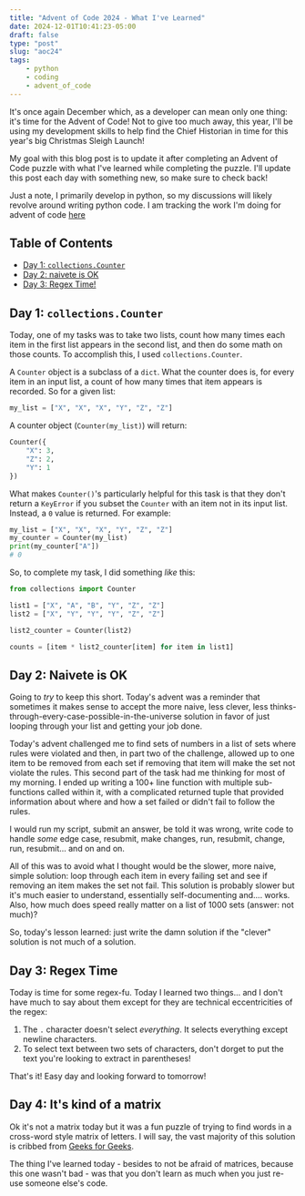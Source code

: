 ```yaml
---
title: "Advent of Code 2024 - What I've Learned"
date: 2024-12-01T10:41:23-05:00
draft: false
type: "post"
slug: "aoc24"
tags:
    - python
    - coding
    - advent_of_code
---
```


It's once again December which, as a developer can mean only one thing: it's time for the Advent of Code! Not to give too much away, this year, I'll be using my development skills to help find the Chief Historian in time for this year's big Christmas Sleigh Launch!

My goal with this blog post is to update it after completing an Advent of Code puzzle with what I've learned while completing the puzzle. I'll update this post each day with something new, so make sure to check back!

Just a note, I primarily develop in python, so my discussions will likely revolve around writing python code. I am tracking the work I'm doing for advent of code [here](https://github.com/chris-s-friedman/advent-of-code-2024)

## Table of Contents

- [Day 1: `collections.Counter`](#day-1-collectionscounter)
- [Day 2: naivete is OK](#day-2-naivete-is-ok)
- [Day 3: Regex Time!](#day-3-regex-time)

## Day 1: `collections.Counter`

Today, one of my tasks was to take two lists, count how many times each item in the first list appears in the second list, and then do some math on those counts. To accomplish this, I used `collections.Counter`.

A `Counter` object is a subclass of a `dict`. What the counter does is, for every item in an input list, a count of how many times that item appears is recorded. So for a given list:

```python
my_list = ["X", "X", "X", "Y", "Z", "Z"]
```
A counter object (`Counter(my_list)`) will return:

```python
Counter({
    "X": 3,
    "Z": 2,
    "Y": 1
})
```

What makes `Counter()`'s particularly helpful for this task is that they don't return a `KeyError` if you subset the `Counter` with an item not in its input list. Instead, a `0` value is returned. For example:

```python
my_list = ["X", "X", "X", "Y", "Z", "Z"]
my_counter = Counter(my_list)
print(my_counter["A"])
# 0
```

So, to complete my task, I did something _like_ this:

```python
from collections import Counter

list1 = ["X", "A", "B", "Y", "Z", "Z"]
list2 = ["X", "Y", "Y", "Y", "Z", "Z"]

list2_counter = Counter(list2)

counts = [item * list2_counter[item] for item in list1]
```

## Day 2: Naivete is OK

Going to _try_ to keep this short. Today's advent was a reminder that sometimes it makes sense to accept the more naive, less clever, less thinks-through-every-case-possible-in-the-universe solution in favor of just looping through your list and getting your job done.

Today's advent challenged me to find sets of numbers in a list of sets where rules were violated and then, in part two of the challenge, allowed up to one item to be removed from each set if removing that item will make the set not violate the rules. This second part of the task had me thinking for most of my morning. I ended up writing a 100+ line function with multiple sub-functions called within it, with a complicated returned tuple that provided information about where and how a set failed or didn't fail to follow the rules.

I would run my script, submit an answer, be told it was wrong, write code to handle _some_ edge case, resubmit, make changes, run, resubmit, change, run, resubmit... and on and on.

All of this was to avoid what I thought would be the slower, more naive, simple solution: loop through each item in every failing set and see if removing an item makes the set not fail. This solution is probably slower but it's much easier to understand, essentially self-documenting and.... works. Also, how much does speed really matter on a list of 1000 sets (answer: not much)?

So, today's lesson learned: just write the damn solution if the "clever" solution is not much of a solution.

## Day 3: Regex Time

Today is time for some regex-fu. Today I learned two things... and I don't have much to say about them except for they are technical eccentricities of the regex:

1. The `.` character doesn't select _everything_. It selects everything except newline characters.
2. To select text between two sets of characters, don't dorget to put the text you're looking to extract in parentheses!

That's it! Easy day and looking forward to tomorrow!

## Day 4: It's kind of a matrix

Ok it's not a matrix today but it was a fun puzzle of trying to find words in a cross-word style matrix of letters. I will say, the vast majority of this solution is cribbed from [Geeks for Geeks](https://www.geeksforgeeks.org/search-a-word-in-a-2d-grid-of-characters/).

The thing I've learned today - besides to not be afraid of matrices, because this one wasn't bad - was that you don't learn as much when you just re-use someone else's code.
